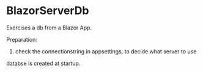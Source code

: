 # BlazorServerDb

Exercises a db from a Blazor App.

Preparation:

1. check the connectionstring in appsettings, to decide what server to use

databse is created at startup.


   
